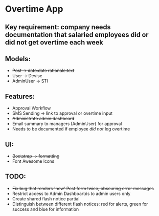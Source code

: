 # Overtime App

## Key requirement: company needs documentation that salaried employees did or did not get overtime each week

## Models:
- ~~Post -> date:date rationale:text~~
- ~~User -> Devise~~
- AdminUser -> STI

## Features:
- Approval Workflow
- SMS Sending -> link to approval or overtime input
- ~~Administrate admin dashboard~~
- Email summary to managers (AdminUser) for approval
- Needs to be documented if employee *did not* log overtime

## UI:
- ~~Bootstrap -> formatting~~
- Font Awesome Icons

## TODO:
- ~~Fix bug that renders 'new' Post form twice, obscuring error messages~~
- Restrict access to Admin Dashboartds to admin users only
- Create shared flash notice partial
- Distinguish between different flash notices: red for alerts, green for success and blue for information

